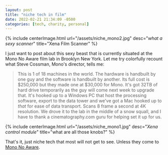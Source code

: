 ```yaml
---
layout: post
title: "niche tech in film"
date: 2022-02-21 21:34:09 -0500
categories: [tech, charity, personal]
---
```


{% include centerImage.html url="/assets/niche_mono2.jpg" desc="<i>what a sexy scanner</i>" title="Xena Film Scanner" %}

I just want to post about this sexy beast that is currently situated at the Mono No Aware film lab in Brooklyn New York. Let me try colorfully recount what Steve Cossman, Mono's director, tells me:

> This is 1 of 18 machines in the world. The hardware is handbuilt by one guy and the software is handbuilt by another.  Its full cost is \$250,000 but they made one at \$30,000 for Mono. It's got 32TB of hard drive temporarily as the guy will come next week to upgrade that. It's hooked up to a Windows PC that host the processing software, export to the data tower and we've got a Mac hooked up to _that_ for ease of data transport. Scans 8 frame a second at 4K resolution. We drove it to the lab in the middle of a snow squall, and I have to thank a cinematography.com guru for helping set it up for us.

{% include centerImage.html url="/assets/niche_mono1.jpg" desc="<i>Xena control module</i>" title="what are all those knobs?" %}

That's it, just niche tech that most will not get to see. Unless they come to [Mono No Aware](http://mononoawarefilm.com/).